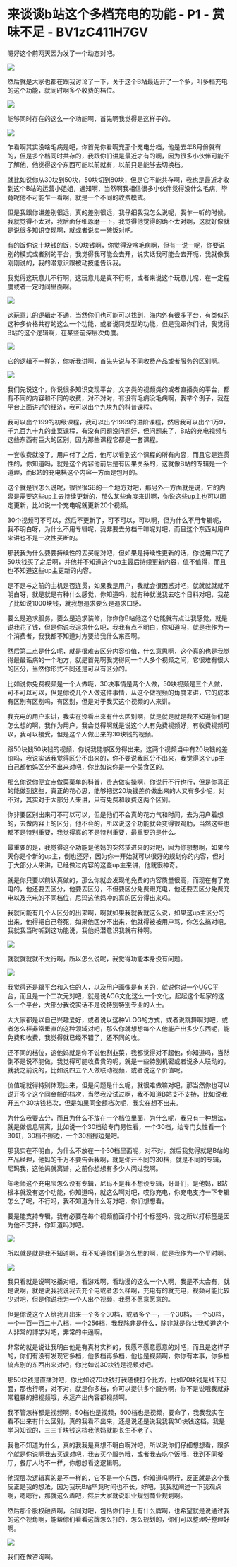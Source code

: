 # 来谈谈b站这个多档充电的功能 - P1 - 赏味不足 - BV1zC411H7GV

嗯好这个前两天因为发了一个动态对吧。

![](img/967e1c112cb122795d871d7e54eb9713_1.png)

然后就是大家也都在跟我讨论了一下，关于这个B站最近开了一个多，叫多档充电的这个功能，就同时啊多个收费的档位。



![](img/967e1c112cb122795d871d7e54eb9713_3.png)

能够同时存在的这么一个功能啊，首先啊我觉得是这样子的。

![](img/967e1c112cb122795d871d7e54eb9713_5.png)

乍看啊其实没啥毛病是吧，你首先你看啊充那个充电分档，他是去年8月份就有的，但是多个档同时共存的，我跟你们讲是最近才有的啊，因为很多小伙伴可能不了解他，他觉得这个东西可能以前就有，以前只是能够去切换档。

就比如说你从30块到50块，50块切到80块，但是它不能共存啊，我也是最近才收到这个B站的运营小姐姐，通知啊，当然啊我相信很多小伙伴觉得没什么毛病，毕竟呢他不可能乍一看啊，就是一个不同的收费模式。

但是我跟你讲差别很远，真的差别很远，我仔细我我怎么说呢，我乍一听的时候，我就觉得不太对，我后面仔细琢磨一下，我觉得他觉得的确不太对啊，这就好像就是说很多知识变现啊，就或者说卖一碗饭对吧。

有的饭你说十块钱的饭，50块钱啊，你觉得没啥毛病啊，但有一说一呢，你要说别的模式或者别的平台，我觉得我可能会去开，说实话我可能会去开呃，我就像我刚刚说的，我的潜意识跟被动技能告诉我。

我觉得这玩意儿不行啊，这玩意儿是真不行啊，或者来说这个玩意儿呢，在一定程度或者一定时间里面啊。

![](img/967e1c112cb122795d871d7e54eb9713_7.png)

这玩意儿的逻辑走不通，当然你们也可能可以找到，海内外有很多平台，有类似的这种多价格共存的这么一个功能，或者说同类型的功能，但是我跟你们讲，我觉得B站的这个逻辑啊，在某些前深层次角度。



![](img/967e1c112cb122795d871d7e54eb9713_9.png)

它的逻辑不一样的，你听我讲啊，首先先说与不同收费产品或者服务的区别啊。

![](img/967e1c112cb122795d871d7e54eb9713_11.png)

我们先说这个，你说很多知识变现平台，文字类的视频类的或者直播类的平台，都有不同的内容和不同的收费，对不对对，有没有毛病没毛病啊，我举个例子，我在平台上面讲述的经济，我可以出个九块九的科普课程。

我可以出个199的初级课程，我可以出个1999的进阶课程，然后我可以出个1万9，千九百九十九的韭菜课程，有没有问题没问题好，但问题来了，B站的充电视频与这些东西有巨大的区别，因为那些课程它都是一套课程。

一套收费就没了，用户付了之后，他可以看到这个课程的所有内容，而且它是连贯性的，你知道吗，就是这个内容他前后是有因果关系的，这就像B站的专辑是一个道理，而B站的充电档这个内容一方面是包月的。

这个就是很怎么说呢，很很很SB的一个地方对吧，那另外一方面就是说，它的内容是需要这些up主去持续更新的，那么某些角度来讲啊，你说这些up主也可以固定更新，比如说一个充电呢就更新20个视频。

30个视频可不可以，然后不更新了，可不可以，可以啊，但为什么不用专辑呢，我不明白呀，为什么不用专辑呢，我非要去分档干嘛呢对吧，而且这个东西对用户来讲也不是一次性买断的。

那我我为什么要要持续性的去买呢对吧，但如果是持续性更新的话，你说用户花了50块钱买了之后啊，并他并不知道这个up主最后持续更新内容，值不值得，而且也不知道这些up主更新的内容。

是不是与之前的主机是否连贯，如果我是用户，我就会很困惑对吧，就就就就就不明白呀，就是就是有种什么感觉，你知道吗，就有种就说我去吃个日料对吧，我花了比如说1000块钱，就我想追求要么是追求口感。

要么是追求服务，要么是追求装修，你你你B站他这个功能就有点让我感觉，就是说我花了钱，但是你说我追求什么吧，我我有点不明白，你知道吗，就是我作为一个消费者，我我都不知道对方要给我什么东西啊。

然后第二点是什么呢，就是很难去区分内容价值，什么意思啊，这个真的也是我觉得最最诟病的一个地方，就是首先啊我觉得同一个人多个视频之间，它很难有很大的区分，当然你形式不同还是可以有区分的。

比如说你免费视频是一个人做呃，30块事情是两个人做，50块视频是三个人做，可不可以可以，但是你说几个人做这件事情，从这个做视频的角度来讲，它的成本有区别有区别吗，有区别，但是对于我买这个视频的人来讲。

我充电的用户来讲，我实在没看出来有什么区别啊，就是就是就是我不知道你们是怎么想的啊，我作为用户，我会觉得啊就是说这个人有免费视频好，有收费视频可以，我可以接受，但是这个人做出来的30块钱的视频。

跟50块钱50块钱的视频，你说我能够区分得出来，这两个视频当中有20块钱的差价吗，我说实话我觉得区分不出来的，你不要说我区分不出来，我觉得这个up主自己都他妈区分不出来对吧，你比如说你是一个美食区的。

那么你说你便宜点做菜菜单的科普，贵点做实操啊，你说行不行也行，但是你真正的能做到这些，真正的花心思，能够把这20块钱差价做出来的人又有多少呢，对不对，其实对于大部分人来讲，只有免费和收费这两个区别。

你非要区别出来可不可以可以，但是他们不会真的花力气和时间，去为用户着想的，去做内容上的区分，他不会的，所以说这个功能就会变得很鸡肋，当然这些也都不是特别重要，我觉得真的不是特别重要，最重要的是什么。

最重要的是，我觉得这个功能是他妈的突然插进来的对吧，因为你想想啊，如果今天你是个新的up主，倒也还好，因为你一开始就可以很好的规划你的内容，但对于大部分人来讲，已经做过内容的这些up主来讲，他就很神奇。

就是你只要以前认真做的，那么你就会发现他免费的内容质量很高，而现在有了充电的，他还要去区分，他要去区分，不但要区分免费跟充电，他还要去区分免费充电以及充电的不同档位，尼玛这他妈冲的真的区分得出来吗。

我就问能有几个人区分的出来啊，啊就如果我就我就这么说，如果这up主区分的出来，他得把自己卷死，如果他区分不出来，他就得被被用户骂，你怎么搞对吧，我就我当时听到这功能说，我他妈潜意识我就有种啊。



![](img/967e1c112cb122795d871d7e54eb9713_13.png)

就就就就就不太行啊，所以怎么说呢，我觉得功能本身没有问题。

![](img/967e1c112cb122795d871d7e54eb9713_15.png)

我觉得还是跟平台和入住的人，以及用户画像是有关的，就说你说一个UGC平台，而且是一个二次元对吧，就是说ACG文化这么一个文化，起起这个起家的这么一个平台，大部分我说实话不是说特别特别专业的人士。

大大家都是以自己兴趣爱好，或者说以这种VLOG的方式，或者说跳舞啊对吧，或者怎么样非常垂直的这种领域对吧，那么你就想想每个人他能产出多少东西呢，能免费和收费，我觉得就已经不错了，还不同的收。

还不同的档位，这他妈就是你不说他割韭菜，我都觉得对不起他，你知道吗，当然倒不是说不能做，我觉得可能收费贵的呢，就是一些特别机密或者说多人联动的，就我之前说的，比如说四五个人做联动视频，或者说这个价值呢。

价值呢就得特别体现出来，但是问题是什么呢，就很难做嘛对吧，那当然你也可以说开多个这个同金额的档次，当然我没试过啊，我不知道B站支不支持，比如说我开五个30块钱档次，但是如果同金额档次呢，我实在想不出来。

为什么我要去分，而且为什么不放在一个档位里面，为什么呢，我只有一种想法，就是做信息隔离，比如说一个30档给专门男性看，一个30档，给专门女性看一个30缸，30档不擦边，一个30档擦边是吧。

那我实在不明白，为什么不放在一个30档里面呢，对不对，然后我觉得就是B站的产品经理，他妈的千万不要告诉我啊，就是你开不同的30档，就是不同的专辑，尼玛我，这他妈就离谱，之前你想想有多少人问过我啊。

陈老师这个充电宝怎么没有专辑，尼玛不是我不想设专辑，哥哥们，是他妈，B站根本就没有这个功能，你知道吗，就这么啊对吧，哎你充电，你充电支持一下专辑怎么了呢，不行吗，我不知道为什么呀对吧，你们想想看。

要是能支持专辑，我有必要在每个视频前面打个打个标签吗，我之所以打标签是因为他不支持，你知道吗对吧。

![](img/967e1c112cb122795d871d7e54eb9713_17.png)

所以就是就是我不知道啊，我不知道你们是怎么想的啊，就是我作为一个平时啊。

![](img/967e1c112cb122795d871d7e54eb9713_19.png)

我只看就是说啊吃播对吧，看游戏啊，看动漫的这么一个人啊，我是不太会有，就是说啊，就是说我我说我去充个电或者怎么样啊，充电有的就充电，视频可能比较少对吧，但是你说我为一个人出个视频，我愿不愿意愿意的。

但是你说这个人给我开出来一个多个30档，或者多个一，一个30档，一个50档，一个一百一百二十八档，一个256档，我我除非是什么，除非就是你让我知道这个人非常的博学对吧，非常的牛逼啊。

非常的就是说让我明白他是有真材实料的，我愿不愿意愿意的对吧，而且是这样子的，你们有没有发现它多档，他多档再多档，他也是视频啊，你你有本事，你多档搞点别的东西出来对吧，你比如说30块钱是视频对吧。

那50块钱是直播对吧，你比如说70块钱打我随便打个比方，比如70块钱是线下见面，那也行啊，对不对，就是你多档，你可以提供多个服务啊，你不是说哦我就非常粗暴的把视频哦，永远产出内容都视频啊。

我不管怎样都是视频啊，50档也是视频，500档也是视频，要命了，我我我实在看不出来有什么区别，真的我看不出来，还是说还是说我我我30块钱这档，我是学习知识的，三三千块钱这档我他妈就能长生不老了。

我也不知道为什么，真的我我是真想不明白啊对吧，所以说你们仔细想想看，跟多个就是你说啊我去买课对吧，我去买个服务哦，或者我去吃个饭哦，我到不同餐厅，餐厅人均不一样，你想想看这逻辑啊。

他深层次逻辑真的是不一样的，它不是一个东西，你知道吗啊行，反正就是这个我反正是我的想法，因为我玩B站毕竟时间也不长，好吧，我我就阐述一下我观点啊，嗯嗯行，那就这么着吧，然后大家就说职业规划商业规划啊。

然后那个股权融资啊，合同对吧，包括你们手上有什么牌啊，也希望就是说通过我的这个视角啊，能帮你们看看这牌怎么打的，怎么规划的，你们可以整理好整理好啊。



![](img/967e1c112cb122795d871d7e54eb9713_21.png)

我们在做咨询啊。